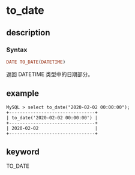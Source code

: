 # to_date

## description

### Syntax

```Haskell
DATE TO_DATE(DATETIME)
```

返回 DATETIME 类型中的日期部分。

## example

```Plain Text
MySQL > select to_date("2020-02-02 00:00:00");
+--------------------------------+
| to_date('2020-02-02 00:00:00') |
+--------------------------------+
| 2020-02-02                     |
+--------------------------------+
```

## keyword

TO_DATE
